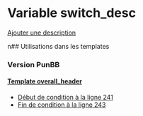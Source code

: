 # Variable switch_desc
[Ajouter une description](https://fa-tvars.appspot.com/switch_desc)

n## Utilisations dans les templates

### Version PunBB

#### [Template overall_header](punbb/overall_header.md)
* [Début de condition à la ligne 241](../punbb/overall_header.tpl#L241)
* [Fin de condition à la ligne 243](../punbb/overall_header.tpl#L243)